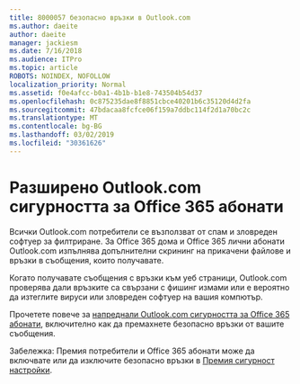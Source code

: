 ```yaml
---
title: 8000057 безопасно връзки в Outlook.com
ms.author: daeite
author: daeite
manager: jackiesm
ms.date: 7/16/2018
ms.audience: ITPro
ms.topic: article
ROBOTS: NOINDEX, NOFOLLOW
localization_priority: Normal
ms.assetid: f0e4afcc-b0a1-4b1b-b1e8-743504b54d37
ms.openlocfilehash: 0c875235dae8f8851cbce40201b6c35120d4d2fa
ms.sourcegitcommit: 47bdacaa8fcfce06f159a7ddbc114f2d1a70bc2c
ms.translationtype: MT
ms.contentlocale: bg-BG
ms.lasthandoff: 03/02/2019
ms.locfileid: "30361626"
---
```

# <a name="advanced-outlookcom-security-for-office-365-subscribers"></a>Разширено Outlook.com сигурността за Office 365 абонати

Всички Outlook.com потребители се възползват от спам и зловреден софтуер за филтриране. За Office 365 дома и Office 365 лични абонати Outlook.com изпълнява допълнителни скрининг на прикачени файлове и връзки в съобщения, които получавате.
  
Когато получавате съобщения с връзки към уеб страници, Outlook.com проверява дали връзките са свързани с фишинг измами или е вероятно да изтеглите вируси или зловреден софтуер на вашия компютър.
  
Прочетете повече за [напреднали Outlook.com сигурността за Office 365 абонати](https://go.microsoft.com/fwlink/p/?linkid=2006140), включително как да премахнете безопасно връзки от вашите съобщения.
  
Забележка: Премия потребители и Office 365 абонати може да включвате или да изключите безопасно връзки в [Премия сигурност настройки](https://outlook.live.com/mail/options/premium/security).